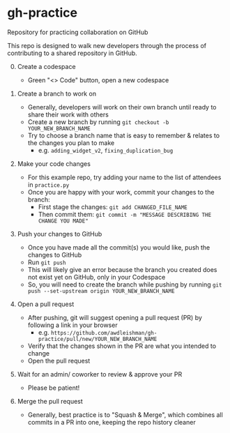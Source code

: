 # gh-practice
Repository for practicing collaboration on GitHub

This repo is designed to walk new developers through the process of contributing to a shared repository in GitHub.

0. Create a codespace
   - Green "<> Code" button, open a new codespace

1. Create a branch to work on
   - Generally, developers will work on their own branch until ready to share their work with others
   - Create a new branch by running `git checkout -b YOUR_NEW_BRANCH_NAME`
   - Try to choose a branch name that is easy to remember & relates to the changes you plan to make
     - e.g. `adding_widget_v2`, `fixing_duplication_bug`

2. Make your code changes
   - For this example repo, try adding your name to the list of attendees in `practice.py`
   - Once you are happy with your work, commit your changes to the branch:
     - First stage the changes: `git add CHANGED_FILE_NAME`
     - Then commit them: `git commit -m "MESSAGE DESCRIBING THE CHANGE YOU MADE"`

3. Push your changes to GitHub
   - Once you have made all the commit(s) you would like, push the changes to GitHub
   - Run `git push`
   - This will likely give an error because the branch you created does not exist yet on GitHub, only in your Codespace
   - So, you will need to create the branch while pushing by running `git push --set-upstream origin YOUR_NEW_BRANCH_NAME`

4. Open a pull request
   - After pushing, git will suggest opening a pull request (PR) by following a link in your browser
     - e.g.  `https://github.com/awdleishman/gh-practice/pull/new/YOUR_NEW_BRANCH_NAME`
   - Verify that the changes shown in the PR are what you intended to change
   - Open the pull request

5. Wait for an admin/ coworker to review & approve your PR
   - Please be patient!

6. Merge the pull request
   - Generally, best practice is to "Squash & Merge", which combines all commits in a PR into one, keeping the repo history cleaner
